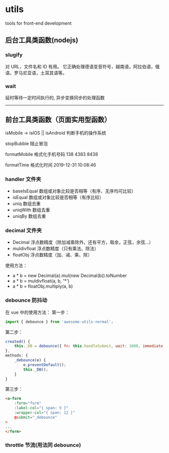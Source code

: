 # utils

tools for front-end development

## 后台工具类函数(nodejs)

### slugify

对 URL，文件名和 ID 有用。 它正确处理德语变音符号，越南语，阿拉伯语，俄语，罗马尼亚语，土耳其语等。

### wait

延时等待一定时间执行的, 异步变换同步的处理函数

---

## 前台工具类函数（页面实用型函数）

isMobile -> isIOS || isAndroid 判断手机的操作系统

stopBubble 阻止冒泡

formatMobile 格式化手机号码 138 4383 8438

formatTime 格式化时间 2019-12-31 10:08:46

### handler 文件夹

- baseIsEqual 数组或对象比较是否相等（有序、无序均可比较）
- isEqual 数组或对象比较是否相等（有序比较）
- uniq 数组去重
- uniqWith 数组去重
- uniqBy 数组去重

### decimal 文件夹

- Decimal 浮点数精度（除加减乘除外，还有平方，取余，正弦，余弦...）
- muldivfloat 浮点数精度（只有乘法、除法）
- floatObj 浮点数精度（加、减、乘、除）

使用方法：

- a \* b = new Decimal(a).mul(new Decimal(b)).toNumber
- a \* b = muldivfloat(a, b, '\*')
- a \* b = floatObj.multiply(a, b)

### debounce 防抖动

在 vue 中的使用方法：
第一步：

```js
import { debounce } from 'awesome-utils-normal';
```

第二步：

```js
created() {
	this._DB = debounce({ fn: this.handleSubmit, wait: 1000, immediate: true });
},
methods: {
	_debounce(e) {
		e.preventDefault();
		this._DB();
	}
}
```

第三步：

```html
<a-form
	:form="form"
	:label-col="{ span: 5 }"
	:wrapper-col="{ span: 12 }"
	@submit="_debounce"
>
...
</form>
```

### throttle 节流(用法同 debounce)

